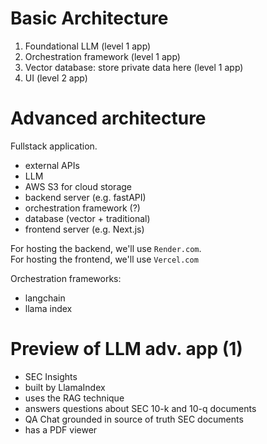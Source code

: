 # Basic Architecture

1. Foundational LLM (level 1 app) 
2. Orchestration framework (level 1 app)
3. Vector database: store private data here (level 1 app)
4. UI (level 2 app)


# Advanced architecture 

Fullstack application.  

- external APIs
- LLM
- AWS S3 for cloud storage
- backend server (e.g. fastAPI)
- orchestration framework (?)
- database (vector + traditional)  
- frontend server (e.g. Next.js)  

For hosting the backend, we'll use `Render.com`.  
For hosting the frontend, we'll use `Vercel.com`  

Orchestration frameworks:
- langchain
- llama index  

# Preview of LLM adv. app (1)  

- SEC Insights
- built by LlamaIndex  
- uses the RAG technique  
- answers questions about SEC 10-k and 10-q documents 
- QA Chat grounded in source of truth SEC documents
- has a PDF viewer  




